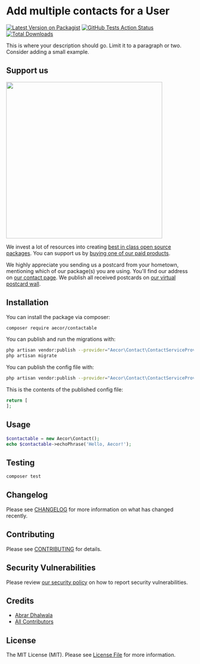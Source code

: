 # Add multiple contacts for a User

[![Latest Version on Packagist](https://img.shields.io/packagist/v/aecor/contactable.svg?style=flat-square)](https://packagist.org/packages/aecor/contactable)
[![GitHub Tests Action Status](https://img.shields.io/github/workflow/status/aecor/contactable/run-tests?label=tests)](https://github.com/aecor/contactable/actions?query=workflow%3Arun-tests+branch%3Amaster)
[![Total Downloads](https://img.shields.io/packagist/dt/aecor/contactable.svg?style=flat-square)](https://packagist.org/packages/aecor/contactable)


This is where your description should go. Limit it to a paragraph or two. Consider adding a small example.

## Support us

[<img src="https://github-ads.s3.eu-central-1.amazonaws.com/package-contactable-laravel.jpg?t=1" width="419px" />](https://spatie.be/github-ad-click/package-contactable-laravel)

We invest a lot of resources into creating [best in class open source packages](https://spatie.be/open-source). You can support us by [buying one of our paid products](https://spatie.be/open-source/support-us).

We highly appreciate you sending us a postcard from your hometown, mentioning which of our package(s) you are using. You'll find our address on [our contact page](https://spatie.be/about-us). We publish all received postcards on [our virtual postcard wall](https://spatie.be/open-source/postcards).

## Installation

You can install the package via composer:

```bash
composer require aecor/contactable
```

You can publish and run the migrations with:

```bash
php artisan vendor:publish --provider="Aecor\Contact\ContactServiceProvider" --tag="migrations"
php artisan migrate
```

You can publish the config file with:
```bash
php artisan vendor:publish --provider="Aecor\Contact\ContactServiceProvider" --tag="config"
```

This is the contents of the published config file:

```php
return [
];
```

## Usage

``` php
$contactable = new Aecor\Contact();
echo $contactable->echoPhrase('Hello, Aecor!');
```

## Testing

``` bash
composer test
```

## Changelog

Please see [CHANGELOG](CHANGELOG.md) for more information on what has changed recently.

## Contributing

Please see [CONTRIBUTING](.github/CONTRIBUTING.md) for details.

## Security Vulnerabilities

Please review [our security policy](../../security/policy) on how to report security vulnerabilities.

## Credits

- [Abrar Dhalwala](https://github.com/adhalwala)
- [All Contributors](../../contributors)

## License

The MIT License (MIT). Please see [License File](LICENSE.md) for more information.
